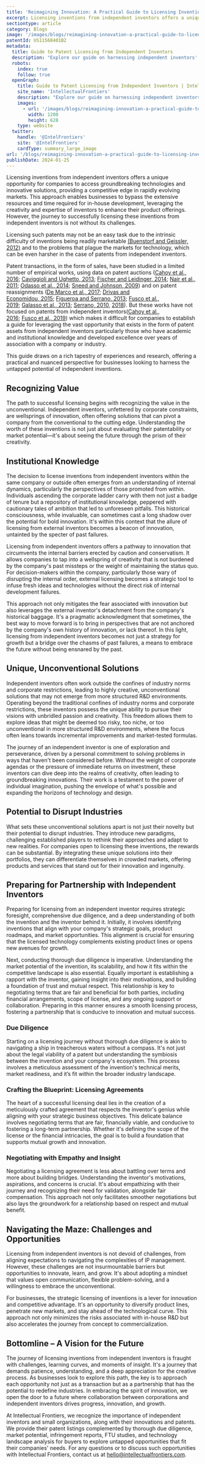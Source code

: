```yaml
---
title: 'Reimagining Innovation: A Practical Guide to Licensing Inventions from Independent Inventors'
excerpt: Licensing inventions from independent inventors offers a unique opportunity for companies to access groundbreaking technologies and innovative solutions, providing a competitive edge in rapidly evolving markets.
sectiontype: article
category: Blogs
image: '/images/blogs/reimagining-innovation-a-practical-guide-to-licensing-inventions-from-independent-inventors.webp'
patentId: US11568401B2
metadata:
  title: Guide to Patent Licensing from Independent Inventors
  description: "Explore our guide on harnessing independent inventors' patents for corporate innovation, offering a competitive edge with practical insights and strategies"
  robots:
    index: true
    follow: true
  openGraph:
    title: Guide to Patent Licensing from Independent Inventors | IntellectualFrontiers
    site_name: 'IntellectualFrontiers'
    description: "Explore our guide on harnessing independent inventors' patents for corporate innovation, offering a competitive edge with practical insights and strategies"
    images:
      - url: '/images/blogs/reimagining-innovation-a-practical-guide-to-licensing-inventions-from-independent-inventors.webp'
        width: 1200
        height: 628
    type: website
  twitter:
    handle: '@IntelFrontiers'
    site: '@IntelFrontiers'
    cardType: summary_large_image
url: '/blogs/reimagining-innovation-a-practical-guide-to-licensing-inventions-from-independent-inventors/'
publishDate: 2024-01-25
---
```


Licensing inventions from independent inventors offers a unique opportunity for companies to access groundbreaking technologies and innovative solutions, providing a competitive edge in rapidly evolving markets. This approach enables businesses to bypass the extensive resources and time required for in-house development, leveraging the creativity and expertise of inventors to enhance their product offerings. However, the journey to successfully licensing these inventions from independent inventors is not without its challenges.

Licensing such patents may not be an easy task due to the intrinsic difficulty of inventions being readily marketable [(Buenstorf and Geissler, 2012)](https://www.sciencedirect.com/science/article/pii/S0040162520310155#bib0015) and to the problems that plague the markets for technology, which can be even harsher in the case of patents from independent inventors.

Patent transactions, in the form of sales, have been studied in a limited number of empirical works, using data on patent auctions ([Cahoy et al., 2016](https://www.sciencedirect.com/science/article/pii/S0040162520310155#bib0016); [Caviggioli and Ughetto, 2013](https://www.sciencedirect.com/science/article/pii/S0040162520310155#bib0017); [Fischer and Leidinger, 2014](https://www.sciencedirect.com/science/article/pii/S0040162520310155#bib0038); [Nair et al., 2011](https://www.sciencedirect.com/science/article/pii/S0040162520310155#bib0086); [Odasso et al., 2014](https://www.sciencedirect.com/science/article/pii/S0040162520310155#bib0087); [Sneed and Johnson, 2009](https://www.sciencedirect.com/science/article/pii/S0040162520310155#bib0103)) and on patent reassignments ([De Marco et al., 2017](https://www.sciencedirect.com/science/article/pii/S0040162520310155#bib0023); [Drivas and Economidou, 2015](https://www.sciencedirect.com/science/article/pii/S0040162520310155#bib0026); [Figueroa and Serrano, 2013](https://www.sciencedirect.com/science/article/pii/S0040162520310155#bib0035); [Fusco et al., 2019](https://www.sciencedirect.com/science/article/pii/S0040162520310155#bib0040); [Galasso et al., 2013](https://www.sciencedirect.com/science/article/pii/S0040162520310155#bib0041); [Serrano, 2010](https://www.sciencedirect.com/science/article/pii/S0040162520310155#bib0099), [2018](https://www.sciencedirect.com/science/article/pii/S0040162520310155#bib0100)). But these works have not focused on patents from independent inventors([Cahoy et al., 2016](https://www.sciencedirect.com/science/article/pii/S0040162520310155#bib0016); [Fusco et al., 2019](https://www.sciencedirect.com/science/article/pii/S0040162520310155#bib0040)) which makes it difficult for companies to establish a guide for leveraging the vast opportunity that exists in the form of patent assets from independent inventors particularly those who have academic and institutional knowledge and developed excellence over years of association with a company or industry.

This guide draws on a rich tapestry of experiences and research, offering a practical and nuanced perspective for businesses looking to harness the untapped potential of independent inventions.

## Recognizing Value

The path to successful licensing begins with recognizing the value in the unconventional. Independent inventors, unfettered by corporate constraints, are wellsprings of innovation, often offering solutions that can pivot a company from the conventional to the cutting edge. Understanding the worth of these inventions is not just about evaluating their patentability or market potential—it's about seeing the future through the prism of their creativity.

## Institutional Knowledge

The decision to license inventions from independent inventors within the same company or outside often emerges from an understanding of internal dynamics, particularly the perspectives of those promoted from within. Individuals ascending the corporate ladder carry with them not just a badge of tenure but a repository of institutional knowledge, peppered with cautionary tales of ambition that led to unforeseen pitfalls. This historical consciousness, while invaluable, can sometimes cast a long shadow over the potential for bold innovation. It's within this context that the allure of licensing from external inventors becomes a beacon of innovation, untainted by the specter of past failures.

Licensing from independent inventors offers a pathway to innovation that circumvents the internal barriers erected by caution and conservatism. It allows companies to tap into a wellspring of creativity that is not burdened by the company's past missteps or the weight of maintaining the status quo. For decision-makers within the company, particularly those wary of disrupting the internal order, external licensing becomes a strategic tool to infuse fresh ideas and technologies without the direct risk of internal development failures.

This approach not only mitigates the fear associated with innovation but also leverages the external inventor's detachment from the company's historical baggage. It's a pragmatic acknowledgment that sometimes, the best way to move forward is to bring in perspectives that are not anchored by the company's own history of innovation, or lack thereof. In this light, licensing from independent inventors becomes not just a strategy for growth but a bridge over the chasms of past failures, a means to embrace the future without being ensnared by the past.

## Unique, Unconventional Solutions

Independent inventors often work outside the confines of industry norms and corporate restrictions, leading to highly creative, unconventional solutions that may not emerge from more structured R&D environments. Operating beyond the traditional confines of industry norms and corporate restrictions, these inventors possess the unique ability to pursue their visions with unbridled passion and creativity. This freedom allows them to explore ideas that might be deemed too risky, too niche, or too unconventional in more structured R&D environments, where the focus often leans towards incremental improvements and market-tested formulas.

The journey of an independent inventor is one of exploration and perseverance, driven by a personal commitment to solving problems in ways that haven't been considered before. Without the weight of corporate agendas or the pressure of immediate returns on investment, these inventors can dive deep into the realms of creativity, often leading to groundbreaking innovations. Their work is a testament to the power of individual imagination, pushing the envelope of what's possible and expanding the horizons of technology and design.

## Potential to Disrupt Industries

What sets these unconventional solutions apart is not just their novelty but their potential to disrupt industries. They introduce new paradigms, challenging established players to rethink their approaches and adapt to new realities. For companies open to licensing these inventions, the rewards can be substantial. By integrating these unique solutions into their portfolios, they can differentiate themselves in crowded markets, offering products and services that stand out for their innovation and ingenuity.

## Preparing for Partnership with Independent Inventors

Preparing for licensing from an independent inventor requires strategic foresight, comprehensive due diligence, and a deep understanding of both the invention and the inventor behind it. Initially, it involves identifying inventions that align with your company's strategic goals, product roadmaps, and market opportunities. This alignment is crucial for ensuring that the licensed technology complements existing product lines or opens new avenues for growth.

Next, conducting thorough due diligence is imperative. Understanding the market potential of the invention, its scalability, and how it fits within the competitive landscape is also essential. Equally important is establishing a rapport with the inventor, gaining insight into their motivations, and building a foundation of trust and mutual respect. This relationship is key to negotiating terms that are fair and beneficial for both parties, including financial arrangements, scope of license, and any ongoing support or collaboration. Preparing in this manner ensures a smooth licensing process, fostering a partnership that is conducive to innovation and mutual success.

### Due Diligence

Starting on a licensing journey without thorough due diligence is akin to navigating a ship in treacherous waters without a compass. It's not just about the legal viability of a patent but understanding the symbiosis between the invention and your company's ecosystem. This process involves a meticulous assessment of the invention's technical merits, market readiness, and it’s fit within the broader industry landscape.

### Crafting the Blueprint: Licensing Agreements

The heart of a successful licensing deal lies in the creation of a meticulously crafted agreement that respects the inventor's genius while aligning with your strategic business objectives. This delicate balance involves negotiating terms that are fair, financially viable, and conducive to fostering a long-term partnership. Whether it's defining the scope of the license or the financial intricacies, the goal is to build a foundation that supports mutual growth and innovation.

### Negotiating with Empathy and Insight

Negotiating a licensing agreement is less about battling over terms and more about building bridges. Understanding the inventor's motivations, aspirations, and concerns is crucial. It's about empathizing with their journey and recognizing their need for validation, alongside fair compensation. This approach not only facilitates smoother negotiations but also lays the groundwork for a relationship based on respect and mutual benefit.

## Navigating the Maze: Challenges and Opportunities

Licensing from independent inventors is not devoid of challenges, from aligning expectations to navigating the complexities of IP management. However, these challenges are not insurmountable barriers but opportunities to innovate, learn, and grow. It's about adopting a mindset that values open communication, flexible problem-solving, and a willingness to embrace the unconventional.

For businesses, the strategic licensing of inventions is a lever for innovation and competitive advantage. It's an opportunity to diversify product lines, penetrate new markets, and stay ahead of the technological curve. This approach not only minimizes the risks associated with in-house R&D but also accelerates the journey from concept to commercialization.

## Bottomline – A Vision for the Future

The journey of licensing inventions from independent inventors is fraught with challenges, learning curves, and moments of insight. It's a journey that demands patience, understanding, and a deep appreciation for the creative process. As businesses look to explore this path, the key is to approach each opportunity not just as a transaction but as a partnership that has the potential to redefine industries. In embracing the spirit of innovation, we open the door to a future where collaboration between corporations and independent inventors drives progress, innovation, and growth.

At Intellectual Frontiers, we recognize the importance of independent inventors and small organizations, along with their innovations and patents. We provide their patent listings complemented by thorough due diligence, market potential, infringement reports, FTU studies, and technology landscape analysis for buyers to explore untapped opportunities that fit their companies' needs. For any questions or to discuss such opportunities with Intellectual Frontiers, contact us at <hello@intellectualfrontiers.com>.

